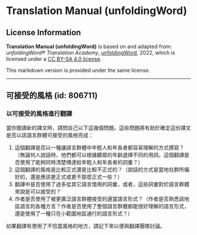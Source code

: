 # Translation Manual (unfoldingWord)

## License Information

**Translation Manual (unfoldingWord)** is based on and adapted from: _unfoldingWord® Translation Academy_, [unfoldingWord](https://unfoldingword.org/utw), 2022, which is licensed under a [CC BY-SA 4.0 license](https://creativecommons.org/licenses/by-sa/4.0/legalcode.en).

This markdown version is provided under the same license.



--------------------------------

## 可接受的風格 (id: 806711)

### 以可接受的風格進行翻譯

當你閱讀新的譯文時，請問自己以下這幾個問題。這些問題將有助於確定這份譯文是否以該語言群體可接受的風格完成：

1. 這個翻譯是否以一種讓語言群體中年輕人和年長者都容易理解的方式撰寫？（無論何人說話時，他們都可以根據聽眾的年齡選擇不同的用詞。這個翻譯是否使用了能夠同時清楚傳達給年輕人和年長者的詞彙？）
2. 這個翻譯的風格是比較正式還是比較不正式的？（說話的方式是當地社群所偏好的，還是應該更正式或更不那麼正式一些？）
3. 翻譯中是否使用了過多從其它語言借用的詞彙，或者，這些詞彙對於語言群體來說是可以接受的？
4. 作者是否使用了被更廣泛語言群體接受的適當語言形式？（作者是否熟悉該地區語言的各種方言？作者是否使用了整個語言群體都能很好理解的語言形式，還是使用了一種只在小範圍地區通行的語言形式？）

如果翻譯有使用了不恰當風格的地方，請記下來以便與翻譯團隊討論。


